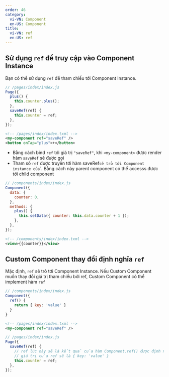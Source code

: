 ```yaml
---
order: 46
category:
  vi-VN: Component
  en-US: Component
title:
  vi-VN: ref
  en-US: ref
---
```


## Sử dụng `ref` để truy cập vào Component Instance

Bạn có thể sử dụng `ref` để tham chiếu tới Component Instance.

```js
// /pages/index/index.js
Page({
  plus() {
    this.counter.plus();
  },
  saveRef(ref) {
    this.counter = ref;
  },
});
```

```xml
<!-- /pages/index/index.txml -->
<my-component ref="saveRef" />
<button onTap="plus">+</button>
```

- Bằng cách bind `ref` tới giá trị `"saveRef"`, khi `<my-component>` được render hàm `saveRef` sẽ được gọi
- Tham số `ref` được truyền tới hàm saveRef`sẽ trỏ tới Component instance của`<my-component>`. Bằng cách này parent component có thể accesss được tới child component

```js
// /components/index/index.js
Component({
  data: {
    counter: 0,
  },
  methods: {
    plus() {
      this.setData({ counter: this.data.counter + 1 });
    },
  },
});
```

```xml
<!-- /components/index/index.txml -->
<view>{{counter}}</view>
```

## Custom Component thay đổi định nghĩa `ref`

Mặc định, `ref` sẽ trỏ tới Component Instance. Nếu Custom Component muốn thay đổi giá trị tham chiếu bởi ref, Custom Component có thể implement hàm `ref`

```js
// /components/index/index.js
Component({
  ref() {
    return { key: 'value' }
  }
}
```

```xml
<!-- /pages/index/index.txml -->
<my-component ref="saveRef" />
```

```js
// /pages/index/index.js
Page({
  saveRef(ref) {
    // ref lúc này sẽ là kết quả của hàm Component.ref() được định nghĩa ở trên
    // giá trị của ref sẽ là { key: 'value' }
    this.counter = ref;
  },
});
```
